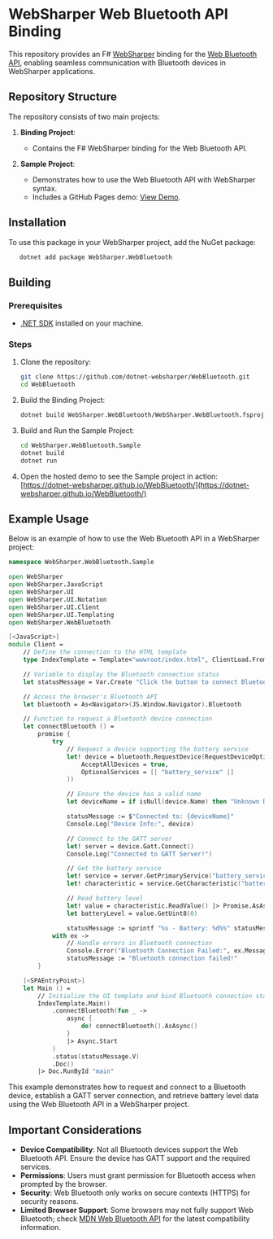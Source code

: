 # WebSharper Web Bluetooth API Binding

This repository provides an F# [WebSharper](https://websharper.com/) binding for the [Web Bluetooth API](https://developer.mozilla.org/en-US/docs/Web/API/Web_Bluetooth_API), enabling seamless communication with Bluetooth devices in WebSharper applications.

## Repository Structure

The repository consists of two main projects:

1. **Binding Project**:

   - Contains the F# WebSharper binding for the Web Bluetooth API.

2. **Sample Project**:
   - Demonstrates how to use the Web Bluetooth API with WebSharper syntax.
   - Includes a GitHub Pages demo: [View Demo](https://dotnet-websharper.github.io/WebBluetooth/).

## Installation

To use this package in your WebSharper project, add the NuGet package:

```bash
   dotnet add package WebSharper.WebBluetooth
```

## Building

### Prerequisites

- [.NET SDK](https://dotnet.microsoft.com/download) installed on your machine.

### Steps

1. Clone the repository:

   ```bash
   git clone https://github.com/dotnet-websharper/WebBluetooth.git
   cd WebBluetooth
   ```

2. Build the Binding Project:

   ```bash
   dotnet build WebSharper.WebBluetooth/WebSharper.WebBluetooth.fsproj
   ```

3. Build and Run the Sample Project:

   ```bash
   cd WebSharper.WebBluetooth.Sample
   dotnet build
   dotnet run
   ```

4. Open the hosted demo to see the Sample project in action:
   [https://dotnet-websharper.github.io/WebBluetooth/](https://dotnet-websharper.github.io/WebBluetooth/)

## Example Usage

Below is an example of how to use the Web Bluetooth API in a WebSharper project:

```fsharp
namespace WebSharper.WebBluetooth.Sample

open WebSharper
open WebSharper.JavaScript
open WebSharper.UI
open WebSharper.UI.Notation
open WebSharper.UI.Client
open WebSharper.UI.Templating
open WebSharper.WebBluetooth

[<JavaScript>]
module Client =
    // Define the connection to the HTML template
    type IndexTemplate = Template<"wwwroot/index.html", ClientLoad.FromDocument>

    // Variable to display the Bluetooth connection status
    let statusMessage = Var.Create "Click the button to connect Bluetooth."

    // Access the browser's Bluetooth API
    let bluetooth = As<Navigator>(JS.Window.Navigator).Bluetooth

    // Function to request a Bluetooth device connection
    let connectBluetooth () =
        promise {
            try
                // Request a device supporting the battery service
                let! device = bluetooth.RequestDevice(RequestDeviceOptions(
                    AcceptAllDevices = true,
                    OptionalServices = [| "battery_service" |]
                ))

                // Ensure the device has a valid name
                let deviceName = if isNull(device.Name) then "Unknown Device" else device.Name

                statusMessage := $"Connected to: {deviceName}"
                Console.Log("Device Info:", device)

                // Connect to the GATT server
                let! server = device.Gatt.Connect()
                Console.Log("Connected to GATT Server!")

                // Get the battery service
                let! service = server.GetPrimaryService("battery_service")
                let! characteristic = service.GetCharacteristic("battery_level")

                // Read battery level
                let! value = characteristic.ReadValue() |> Promise.AsAsync
                let batteryLevel = value.GetUint8(0)

                statusMessage := sprintf "%s - Battery: %d%%" statusMessage.Value batteryLevel
            with ex ->
                // Handle errors in Bluetooth connection
                Console.Error("Bluetooth Connection Failed:", ex.Message)
                statusMessage := "Bluetooth connection failed!"
        }

    [<SPAEntryPoint>]
    let Main () =
        // Initialize the UI template and bind Bluetooth connection status
        IndexTemplate.Main()
            .connectBluetooth(fun _ ->
                async {
                    do! connectBluetooth().AsAsync()
                }
                |> Async.Start
            )
            .status(statusMessage.V)
            .Doc()
        |> Doc.RunById "main"
```

This example demonstrates how to request and connect to a Bluetooth device, establish a GATT server connection, and retrieve battery level data using the Web Bluetooth API in a WebSharper project.

## Important Considerations

- **Device Compatibility**: Not all Bluetooth devices support the Web Bluetooth API. Ensure the device has GATT support and the required services.
- **Permissions**: Users must grant permission for Bluetooth access when prompted by the browser.
- **Security**: Web Bluetooth only works on secure contexts (HTTPS) for security reasons.
- **Limited Browser Support**: Some browsers may not fully support Web Bluetooth; check [MDN Web Bluetooth API](https://developer.mozilla.org/en-US/docs/Web/API/Web_Bluetooth_API) for the latest compatibility information.
